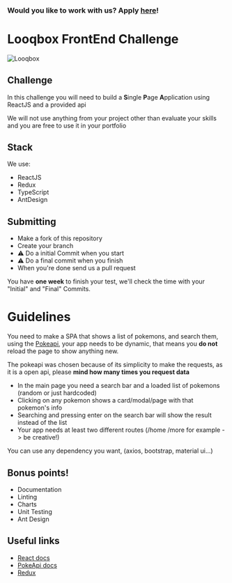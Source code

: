 ### Would you like to work with us? Apply [here](https://looqbox.gupy.io/)!

# Looqbox FrontEnd Challenge

![Looqbox](https://github.com/looqbox/looqbox-frontend-challenge/blob/master/logo.png)

## Challenge

In this challenge you will need to build a **S**ingle **P**age **A**pplication using ReactJS and a provided api

We will not use anything from your project other than evaluate your skills and you are free to use it in your portfolio

## Stack

We use:

- ReactJS
- Redux
- TypeScript
- AntDesign

## Submitting

- Make a fork of this repository
- Create your branch
- ⚠️ Do a initial Commit when you start
- ⚠️ Do a final commit when you finish
- When you're done send us a pull request

You have **one week** to finish your test, we'll check the time with your "Initial" and "Final" Commits.

# Guidelines

You need to make a SPA that shows a list of pokemons, and search them, using the [Pokeapi](https://pokeapi.co/), your app needs to be dynamic, that means you **do not** reload the page to show anything new.

The pokeapi was chosen because of its simplicity to make the requests, as it is a open api, please **mind how many times you request data**

- In the main page you need a search bar and a loaded list of pokemons (random or just hardcoded)
- Clicking on any pokemon shows a card/modal/page with that pokemon's info
- Searching and pressing enter on the search bar will show the result instead of the list
- Your app needs at least two different routes (/home /more for example -> be creative!)

You can use any dependency you want, (axios, bootstrap, material ui...)

## Bonus points!

- Documentation
- Linting
- Charts
- Unit Testing
- Ant Design

## Useful links

- [React docs](https://reactjs.org/docs/getting-started.html)
- [PokeApi docs](https://pokeapi.co/docs/v2.html)
- [Redux](https://redux.js.org/)
